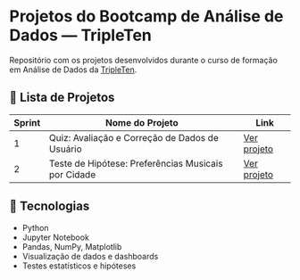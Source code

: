 # Projetos do Bootcamp de Análise de Dados — TripleTen

Repositório com os projetos desenvolvidos durante o curso de formação em Análise de Dados da [TripleTen](https://tripleten.com).

## 📌 Lista de Projetos

| Sprint | Nome do Projeto                                | Link |
|--------|--------------------------------------------------|------|
| 1      | Quiz: Avaliação e Correção de Dados de Usuário  | [Ver projeto](./sprint-01-quiz-qualidade-dados/) |
| 2      | Teste de Hipótese: Preferências Musicais por Cidade | [Ver projeto](./sprint-02-preferencias-musicais-cidades/) |

## 🧰 Tecnologias
- Python
- Jupyter Notebook
- Pandas, NumPy, Matplotlib
- Visualização de dados e dashboards
- Testes estatísticos e hipóteses
